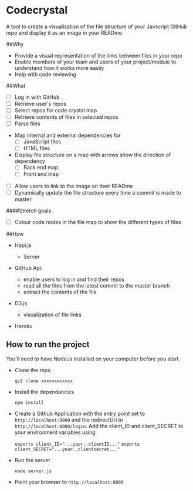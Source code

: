 # Codecrystal
A tool to create a visualisation of the file structure of your Javscript GitHub repo and display it as an image in your READme

##Why

* Provide a visual representation of the links between files in your repo
* Enable members of your team and users of your project/module to understand how it works more easily
* Help with code reviewing

##What

* [ ] Log in with GitHub
* [ ] Retrieve user's repos
* [ ] Select repos for code crystal map
* [ ] Retrieve contents of files in selected repos
* [ ] Parse files
* Map internal and external dependencies for  
  * [ ] JavaScript files
  * [ ] HTML files
* Display file structure on a map with arrows show the direction of dependency
  * [ ] Back end map
  * [ ] Front end map
* [ ] Allow users to link to the image on their READme
* [ ] Dynamically update the file structure every time a commit is made to master

####Stretch goals

* [ ] Colour code nodes in the file map to show the different types of files

##How

* Hapi.js
    * Server


* GitHub Api:
    * enable users to log in and find their repos
    * read all the files from the latest commit to the master branch
    * extract the contents of the file


* D3.js
   * visualization of file links

* Heroku


## How to run the project

You'll need to have NodeJs installed on your computer before you start.

* Clone the repo

    `git clone xxxxxxxxxxxx`

* Install the dependancies

  `npm install`

* Create a Github Application with the entry point set to `http://localhost:8000` and the redirectUri to `http://localhost:8000/login`. Add the client_ID and client_SECRET to your environment variables using

  `exports client_ID="...your..clientID..."`
  `exports client_SECRET="...your..clientsecret..."`

* Run the server

  `node server.js`

* Point your browser to `http://localhost:8000`
